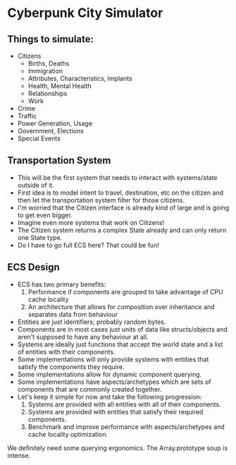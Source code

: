 # Cyberpunk City Simulator

## Things to simulate:

- Citizens
  - Births, Deaths
  - Immigration
  - Attributes, Characteristics, Implants
  - Health, Mental Health
  - Relationships
  - Work
- Crime
- Traffic
- Power Generation, Usage
- Government, Elections
- Special Events

## Transportation System

- This will be the first system that needs to interact with systems/state outside of it.
- First idea is to model intent to travel, destination, etc on the citizen and then let the transportation system filter for those citizens.
- I'm worried that the Citizen interface is already kind of large and is going to get even bigger.
- Imagine even more systems that work on Citizens!
- The Citizen system returns a complex State already and can only return one State type.
- Do I have to go full ECS here? That could be fun!

## ECS Design

- ECS has two primary benefits:
  1. Performance if components are grouped to take advantage of CPU cache locality
  2. An architecture that allows for composition over inheritance and separates data from behaviour
- Entities are just identifiers; probably random bytes.
- Components are in most cases just units of data like structs/objects and aren't supposed to have any behaviour at all.
- Systems are ideally just functions that accept the world state and a list of entities with their components.
- Some implementations will only provide systems with entities that satisfy the components they require.
- Some implementations allow for dynamic component querying.
- Some implementations have aspects/archetypes which are sets of components that are commonly created together.
- Let's keep it simple for now and take the following progression:
  1. Systems are provided with all entities with all of their components.
  2. Systems are provided with entities that satisfy their required components.
  3. Benchmark and improve performance with aspects/archetypes and cache locality optimization.

We definitely need some querying ergonomics. The Array.prototype soup is intense.